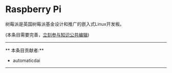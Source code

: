 # Raspberry Pi

树莓派是英国树莓派基金设计和推广的嵌入式Linux开发板。

(本条目需要完善，[立刻参与知识公共编辑](/contribute/))

---

** 本条目贡献者:**

- automaticdai

---
